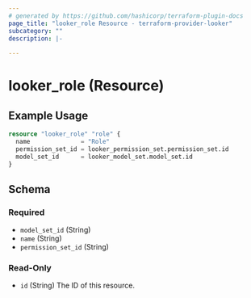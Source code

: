```yaml
---
# generated by https://github.com/hashicorp/terraform-plugin-docs
page_title: "looker_role Resource - terraform-provider-looker"
subcategory: ""
description: |-
  
---
```


# looker_role (Resource)



## Example Usage

```terraform
resource "looker_role" "role" {
  name              = "Role"
  permission_set_id = looker_permission_set.permission_set.id
  model_set_id      = looker_model_set.model_set.id
}
```

<!-- schema generated by tfplugindocs -->
## Schema

### Required

- `model_set_id` (String)
- `name` (String)
- `permission_set_id` (String)

### Read-Only

- `id` (String) The ID of this resource.


